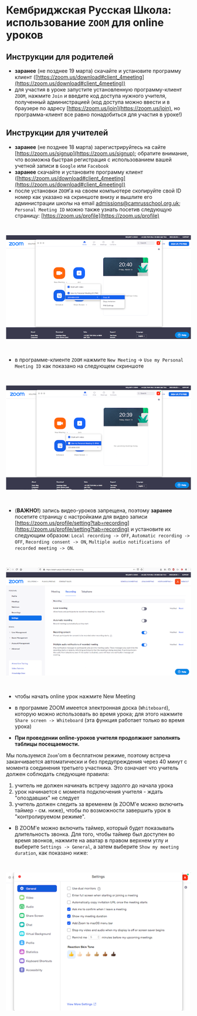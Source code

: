 # Кембриджская Русская Школа: использование `ZOOM` для online уроков

## Инструкции для родителей

* **заранее** (не позднее 19 марта) скачайте и установите программу клиент ([https://zoom.us/download#client_4meeting](https://zoom.us/download#client_4meeting))
* для участия в уроке запустите установленную программу-клиент `ZOOM`, нажмите `Join` и введите код доступа нужного учителя, полученный администрацией (код доступа можно ввести и в браузере по адресу [https://zoom.us/join](https://zoom.us/join), но программа-клиент все равно понадобиться для участия в уроке!)

## Инструкции для учителей

* **заранее** (не позднее 18 марта) зарегистрируйтесь на сайте [https://zoom.us/signup](https://zoom.us/signup); обратите внимание, что возможна быстрая регистрация с использованием вашей учетной записи в `Google` или `Facebook`
* **заранее** скачайте и установите программу клиент ([https://zoom.us/download#client_4meeting](https://zoom.us/download#client_4meeting))
* после установки `ZOOM`'a на своем компьютере скопируйте свой ID номер как указано на скриншоте внизу и вышлите его администрации школы на email admissions@camrusschool.org.uk; `Personal Meeting ID` можно также узнать посетив следующую страницу: [https://zoom.us/profile](https://zoom.us/profile)

&nbsp;

![alt text](figures/copy-ID.png)

&nbsp;

* в программе-клиенте `ZOOM` нажмите `New Meeting` -> `Use my Personal Meeting ID` как показано на следующем скриншоте

&nbsp;

![alt text](figures/use-my-personal-meeting-ID.png)

&nbsp;

* (**ВАЖНО!**) запись видео-уроков запрещена, поэтому  **заранее** посетите страницу с настройками для видео записи [https://zoom.us/profile/setting?tab=recording](https://zoom.us/profile/setting?tab=recording) и установите их следующим образом: `Local recording -> OFF`, `Automatic recording -> OFF`, `Recording consent -> ON`, `Multiple audio notifications of recorded meeting -> ON`. 

&nbsp;

![alt text](figures/recordings-settings.png)

&nbsp;

* чтобы начать online урок нажмите New Meeting 

* в программе ZOOM имеется электронная доска (`Whiteboard`), которую можно использовать во время урока; для этого нажмите `Share screen -> Whiteboard` (эта функция работает только во время урока)

* **При проведении online-уроков учителя продолжают заполнять таблицы посещаемости.**

Мы пользуемся `Zoom`'om в бесплатном режиме, поэтому встреча заканчивается автоматически и без предупреждения через 40 минут с момента соединения третьего участника. Это означает что учитель должен соблюдать следующие правила:
1. учитель не должен начинать встречу задолго до начала урока
2. урок начинается с момента подключения учителя - ждать "опоздавших" не следует
3. учитель должен следить за временем (в ZOOM'e можно включить таймер - см. ниже), чтобы по возможности завершить урок в "контролируемом режиме".

* В ZOOM'e можно включить таймер, который будет показывать длительность звонка. Для того, чтобы таймер был доступен во время звонков, нажмите на аватар в правом верхнем углу и выберите `Settings -> General`, а затем выберите `Show my meeting duration`, как показано ниже:

&nbsp;

![alt text](figures/show-meeting-duration.png)